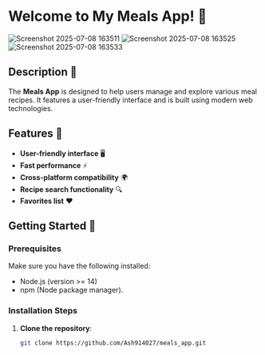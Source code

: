 


# Welcome to My Meals App! 🎉
![Screenshot 2025-07-08 163511](https://github.com/user-attachments/assets/ef751589-6134-4145-86c5-571c19a9abea)
![Screenshot 2025-07-08 163525](https://github.com/user-attachments/assets/779bd5cb-9c81-46ee-8dbf-c94a62abe621)
![Screenshot 2025-07-08 163533](https://github.com/user-attachments/assets/d7a58244-01e2-4d0b-9275-015f31f91d68)

## Description 📖
The **Meals App** is designed to help users manage and explore various meal recipes. It features a user-friendly interface and is built using modern web technologies.

## Features 🌟
- **User-friendly interface** 🖥️
- **Fast performance** ⚡
- **Cross-platform compatibility** 🌍
- **Recipe search functionality** 🔍
- **Favorites list** ❤️

## Getting Started 🚀

### Prerequisites
Make sure you have the following installed:
- Node.js (version >= 14)
- npm (Node package manager).

### Installation Steps
1. **Clone the repository**:  
   ```bash
   git clone https://github.com/Ash914027/meals_app.git
